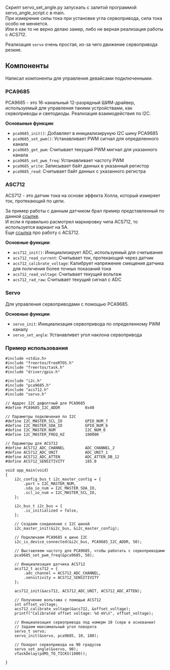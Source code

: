 Скрипт servo_set_angle.py запускать с залитой программой servo_angle_script.c в main.\
При измерение силы тока при установке угла сервопривода, сила тока особо не меняется.\
Или я как то не верно делаю замер, либо не верная реализация работы с ACS712.

Реализация ```servo``` очень простая, из-за чего движение сервопривода резкие.

## Компоненты

Написал компоненты для управления девайсами подключенными.

### PCA9685

PCA9685 - это 16-канальный 12-разрядный ШИМ-драйвер, используемый для управления такими устройствами, как сервоприводы и светодиоды.
Реализация взаимодействия по I2C.

**Основыные функции**:
- ```pca9685_init()```: Добавляет в инициализируную I2C шину PCA9685
- ```pca9685_set_pwm()```: Устанавливает PWM сигнал для определенного канала
- ```pca9685_get_pwm```: Считывает текущий PWM мигнал для указанного канала
- ```pca9685_set_pwm_freq```: Устанавливает частоту PWM
- ```pca9685_write```: Записывает байт данных в указанный регистор
- ```pca9685_read```: Считывает байт данных с указанного регистра 

### ASC712

ACS712 - это датчик тока на основе эффекта Холла, который измеряет ток, протекающий по цепи.

За пример работы с данным датчиком брал пример представленный по данной [ссылке](https://electronics.stackexchange.com/questions/422086/esp32-using-acs712-give-wrong-values).\
И если я правильно расмотрел маркировку чипа ACS712, то используется вариант на 5A.\
Еще [ссылка](https://3d-diy.ru/wiki/arduino-datchiki/datchik-toka-acs712/) про работу с ACS712.

**Основные функции**:
- ```acs712_init()```: Инициализирует ADC, используемый для считывания
- ```acs712_read_current```: Считывает ток, протекающий через датчик
- ```acs712_calibrate_voltage```: Калибрует напряжение смещения датчика для полкчения более точных показаний тока
- ```acs712_read_voltage```: Считывает текущий вольтаж
- ```acs712_rad_raw```: Считывает текущий сигнал с ADC

### Servo

Для управления сервоприводами с помощью PCA9685.

**Основные функции**:
- ```servo_init```: Инициализация сервопривода по определенному PWM каналу
- ```servo_set_angle```: Устанавливет угол наклона сервопривода

### Пример использования

```
#include <stdio.h>
#include "freertos/FreeRTOS.h"
#include "freertos/task.h"
#include "driver/gpio.h"

#include "i2c.h"
#include "pca9685.h"
#include "acs712.h"
#include "servo.h"

// Аддрес I2C дефолтный для PCA9685
#define PCA9685_I2C_ADDR           0x40

// Параметры подключения по I2C
#define I2C_MASTER_SCL_IO          GPIO_NUM_7
#define I2C_MASTER_SDA_IO          GPIO_NUM_6 
#define I2C_MASTER_NUM             I2C_NUM_0
#define I2C_MASTER_FREQ_HZ         100000

// Параметры для ACS712
#define ACS712_ADC_CHANNEL         ADC_CHANNEL_2
#define ACS712_ADC_UNIT            ADC_UNIT_1
#define ACS712_ADC_ATTEN           ADC_ATTEN_DB_12
#define ACS712_SENSITIVITY         185.0

void app_main(void)
{
    i2c_config_bus_t i2c_master_config = {
        .port = I2C_MASTER_NUM,
        .sda_io_num = I2C_MASTER_SDA_IO,
        .scl_io_num = I2C_MASTER_SCL_IO,
    };

    i2c_bus_t i2c_bus = {
        .is_initialized = false,
    };

    // Создаем соединение с I2C шиной
    i2c_master_init(&i2c_bus, &i2c_master_config);

    // Подключаем PCA9685 к шине I2C
    i2c_is_device_connected(&i2c_bus, PCA9685_I2C_ADDR, 50);

    // Выставляем частоту для PCA9685, чтобы работать с сервоприводами
    pca9685_set_pwm_freq(&pca9685, 50);

    // Инициализация датчика ACS712
    acs712_t acs712 = {
        .adc_channel = ACS712_ADC_CHANNEL,
        .sensitivity = ACS712_SENSITIVITY
    };

    acs712_init(&acs712, ACS712_ADC_UNIT, ACS712_ADC_ATTEN);

    // Получение вольтажа с помощью ACS712
    int offset_voltage;
    acs712_calibrate_voltage(&acs712, &offset_voltage);
    printf("Calibrated offset voltage: %d mV\n", offset_voltage);

    // Инициализация сервопривода под номерм 10 (серв в основании)
    // Задаем максимальный угол поворота
    servo_t servo;
    servo_init(&servo, pca9685, 10, 180);

    // Поаорот сервопривода на 90 градусов
    servo_set_angle(&servo, 90);
    vTaskDelay(pdMS_TO_TICKS(1000));

}
```